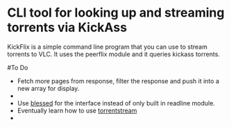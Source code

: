 # CLI tool for looking up and streaming torrents via KickAss

KickFlix is a simple command line program that you can use to stream torrents to VLC.
It uses the peerflix module and it queries kickass torrents.

#To Do
- Fetch more pages from response, filter the response and push it into a new array for display.
- 
- Use [blessed](https://github.com/chjj/blessed) for the interface instead of only built in readline module.
- Eventually learn how to use [torrentstream](https://github.com/mafintosh/torrent-stream)
- 